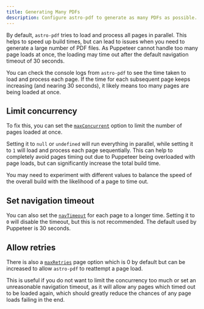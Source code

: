 ```yaml
---
title: Generating Many PDFs
description: Configure astro-pdf to generate as many PDFs as possible. This can involve limiting concurrency, increasing timeouts, and allowing retries when errors occur.
---
```


By default, `astro-pdf` tries to load and process all pages in parallel. This helps to speed up build times, but can lead to issues when you need to generate a large number of PDF files. As Puppeteer cannot handle too many page loads at once, the loading may time out after the default navigation timeout of 30 seconds.

You can check the console logs from `astro-pdf` to see the time taken to load and process each page. If the time for each subsequent page keeps increasing (and nearing 30 seconds), it likely means too many pages are being loaded at once.

## Limit concurrency

To fix this, you can set the [`maxConcurrent`](reference/options#maxconcurrent) option to limit the number of pages loaded at once.

Setting it to `null` or `undefined` will run everything in parallel, while setting it to `1` will load and process each page sequentially.
This can help to completely avoid pages timing out due to Puppeteer being overloaded with page loads, but can significantly increase the total build time.

You may need to experiment with different values to balance the speed of the overall build with the likelihood of a page to time out.

## Set navigation timeout

You can also set the [`navTimeout`](reference/pageoptions#navtimeout) for each page to a longer time. Setting it to `0` will disable the timeout, but this is not recommended. The default used by Puppeteer is 30 seconds.

## Allow retries

There is also a [`maxRetries`](reference/pageoptions#maxretries) page option which is 0 by default but can be increased to allow `astro-pdf` to reattempt a page load.

This is useful if you do not want to limit the concurrency too much or set an unreasonable navigation timeout, as it will allow any pages which timed out to be loaded again, which should greatly reduce the chances of any page loads failing in the end.
